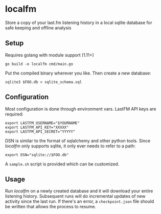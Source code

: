 # localfm

Store a copy of your last.fm listening history in a local sqlite database for safe keeping and offline analysis

## Setup

Requires golang with module support (1.11+)

```
go build -o localfm cmd/main.go
```

Put the compiled binary wherever you like. Then create a new database:

```
sqlite3 $FOO.db < sqlite_schema.sql
```

## Configuration

Most configuration is done through environment vars. LastFM API keys are required:

```
export LASTFM_USERNAME="$YOURNAME"
export LASTFM_API_KEY="XXXXX"
export LASTFM_API_SECRET="YYYYY"
```

DSN is similar to the format of sqlalchemy and other python tools. Since *localfm* only supports sqlite, it only ever needs to refer to a path:

```
export DSN="sqlite://$FOO.db"
```

A `sample.sh` script is provided which can be customized.

## Usage

Run *localfm* on a newly created database and it will download your entire listening history. Subsequent runs will do incremental updates of new activity since the last run.
If there's an error, a `checkpoint.json` file should be written that allows the process to resume.